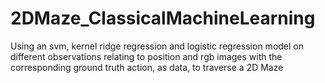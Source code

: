 # 2DMaze_ClassicalMachineLearning
Using an svm, kernel ridge regression and logistic regression model on different observations relating to position and rgb images with the corresponding ground truth action, as data, to traverse a 2D Maze
